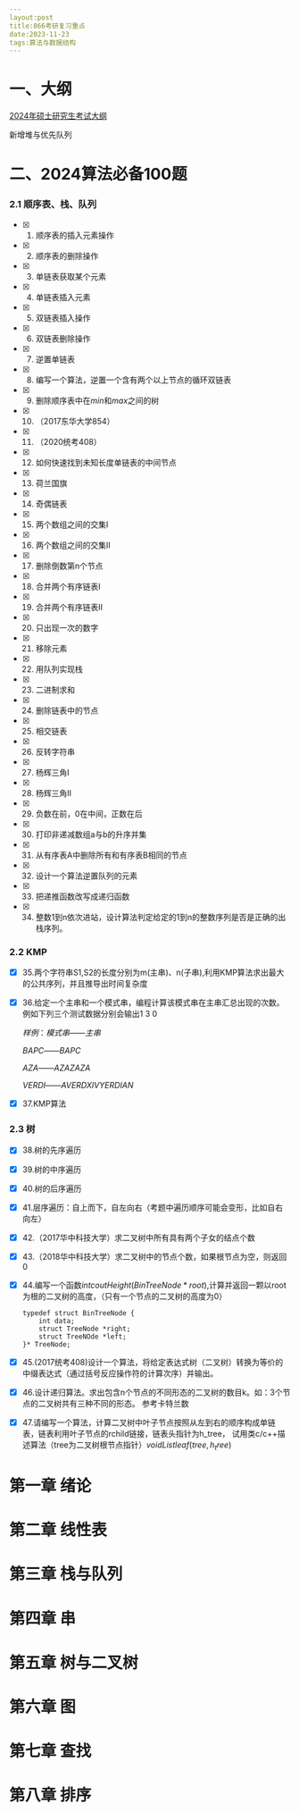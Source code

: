 ```yaml
---
layout:post
title:866考研复习重点
date:2023-11-23
tags:算法与数据结构
---
```


# 一、大纲

[2024年硕士研究生考试大纲](http://gra.hnu.edu.cn/info/1075/9311.htm)

新增堆与优先队列

# 二、2024算法必备100题

### 2.1 顺序表、栈、队列

 - [x] 1. 顺序表的插入元素操作
 - [x] 2. 顺序表的删除操作
 - [x] 3. 单链表获取某个元素
 - [x] 4. 单链表插入元素
 - [x] 5. 双链表插入操作
 - [x] 6. 双链表删除操作
 - [x] 7. 逆置单链表
 - [x] 8. 编写一个算法，逆置一个含有两个以上节点的循环双链表
 - [x] 9. 删除顺序表中在$min$和$max$之间的树
 - [x] 10. （2017东华大学854）
 - [x] 11. （2020统考408）
 - [x] 12. 如何快速找到未知长度单链表的中间节点
 - [x] 13. 荷兰国旗
 - [x] 14. 奇偶链表
 - [x] 15. 两个数组之间的交集I
 - [x] 16. 两个数组之间的交集II
 - [x] 17. 删除倒数第n个节点
 - [x] 18. 合并两个有序链表I
 - [x] 19. 合并两个有序链表II
 - [x] 20. 只出现一次的数字
 - [x] 21. 移除元素
 - [x] 22. 用队列实现栈
 - [x] 23. 二进制求和
 - [x] 24. 删除链表中的节点
 - [x] 25. 相交链表
 - [x] 26. 反转字符串
 - [x] 27. 杨辉三角I
 - [x] 28. 杨辉三角II
 - [x] 29. 负数在前，0在中间，正数在后
 - [x] 30. 打印非递减数组a与b的升序并集
 - [x] 31. 从有序表A中删除所有和有序表B相同的节点
 - [x] 32. 设计一个算法逆置队列的元素
 - [x] 33. 把递推函数改写成递归函数
 - [x] 34. 整数1到n依次进站，设计算法判定给定的1到n的整数序列是否是正确的出栈序列。

### 2.2 KMP
 - [x] 35.两个字符串S1,S2的长度分别为m(主串)、n(子串),利用KMP算法求出最大的公共序列，并且推导出时间复杂度

 - [x] 36.给定一个主串和一个模式串，编程计算该模式串在主串汇总出现的次数。例如下列三个测试数据分别会输出1 3 0

   $样例：模式串——主串$

   $BAPC——BAPC$

   $AZA——AZAZAZA$

   $VERDI——AVERDXIVYERDIAN$

 - [x] 37.KMP算法

### 2.3 树
 - [x] 38.树的先序遍历
 - [x] 39.树的中序遍历
 - [x] 40.树的后序遍历
 - [x] 41.层序遍历：自上而下，自左向右（考题中遍历顺序可能会变形，比如自右向左）
 - [x] 42.（2017华中科技大学）求二叉树中所有具有两个子女的结点个数
 - [x] 43.（2018华中科技大学）求二叉树中的节点个数，如果根节点为空，则返回0
 - [x] 44.编写一个函数$int coutHeight(BinTreeNode *root)$,计算并返回一颗以root为根的二叉树的高度，（只有一个节点的二叉树的高度为0）
    
    ```
    typedef struct BinTreeNode {
        int data;
        struct TreeNode *right;
        struct TreeNOde *left;
    }* TreeNode;
    ```

 - [x] 45.(2017统考408)设计一个算法，将给定表达式树（二叉树）转换为等价的中缀表达式（通过括号反应操作符的计算次序）并输出。
 - [x] 46.设计递归算法。求出包含n个节点的不同形态的二叉树的数目k。如：3个节点的二叉树共有三种不同的形态。
        参考卡特兰数
 - [x] 47.请编写一个算法，计算二叉树中叶子节点按照从左到右的顺序构成单链表，链表利用叶子节点的rchild链接，链表头指针为h_tree，
试用类c/c++描述算法（tree为二叉树根节点指针）$void Listleaf(tree, h_tree)$
  
  
  
  

# 第一章 绪论

# 第二章 线性表

# 第三章 栈与队列

# 第四章 串

# 第五章 树与二叉树

# 第六章 图

# 第七章 查找

# 第八章 排序